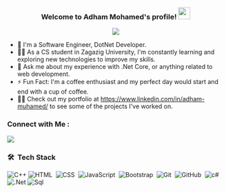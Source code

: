 


<h3 align="center">
  Welcome to Adham Mohamed's profile!
  <img src="https://media.giphy.com/media/hvRJCLFzcasrR4ia7z/giphy.gif" width="28">
</h3>
 

<!-- Typing SVG by DenverCoder1 - https://github.com/DenverCoder1/readme-typing-svg -->
<p align="center">
       <a href="https://github.com/DenverCoder1/readme-typing-svg"><img src="https://readme-typing-svg.herokuapp.com/?lines=BackEnd%20web%20developer;Always%20learning%20new%20things&font=Fira%20Code&center=true&width=440&height=45&color=f75c7e&vCenter=true&size=22"></a>

</p> 

- 🏢 I'm a Software Engineer, DotNet Developer.
- 👨‍💻 As a CS student in Zagazig University, I'm constantly learning and exploring new technologies to improve my skills.
- 💬 Ask me about my experience with .Net Core, or anything related to web development.
- ⚡ Fun Fact: I'm a coffee enthusiast and my perfect day would start and end with a cup of coffee.
- 👨‍💻 Check out my portfolio at https://www.linkedin.com/in/adham-muhamed/ to see some of the projects I've worked on.


### Connect with Me :

<a href="https://www.linkedin.com/in/adham-muhamed/" target="_blank"><img src="https://img.shields.io/badge/-Adham%20Mohamed-0077B5?style=for-the-badge&logo=Linkedin&logoColor=white"/></a>


### 🛠 &nbsp;Tech Stack
![C++](https://img.shields.io/badge/C%2B%2B-00599C?style=for-the-badge&logo=c%2B%2B&logoColor=white)
![HTML](https://img.shields.io/badge/-HTML-05122A?style=flat&logo=HTML5)&nbsp;
![CSS](https://img.shields.io/badge/-CSS-05122A?style=flat&logo=CSS3&logoColor=1572B6)&nbsp;
![JavaScript](https://img.shields.io/badge/-JavaScript-05122A?style=flat&logo=javascript)&nbsp;
![Bootstrap](https://img.shields.io/badge/-Bootstrap-05122A?style=flat&logo=bootstrap&logoColor=563D7C)&nbsp;
![Git](https://img.shields.io/badge/-Git-05122A?style=flat&logo=git)&nbsp;
![GitHub](https://img.shields.io/badge/-GitHub-05122A?style=flat&logo=github)&nbsp;
![c#](https://img.shields.io/badge/C%23-239120?style=for-the-badge&logo=c-sharp&logoColor=white)
![.Net](https://img.shields.io/badge/.NET-5C2D91?style=for-the-badge&logo=.net&logoColor=white)
![Sql](https://img.shields.io/badge/SQL-07405E?style=for-the-badge&logo=SqlServer&logoColor=white)


